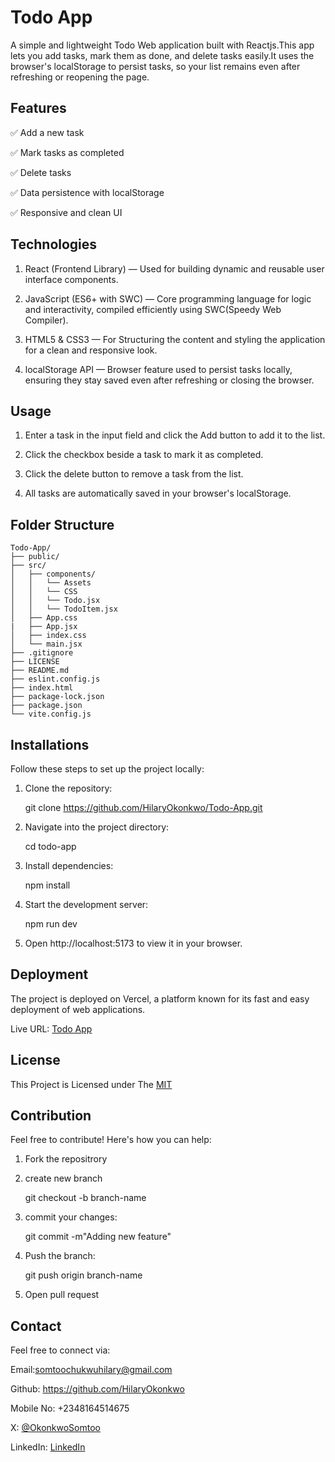 # Todo App

A simple and lightweight Todo Web application built with Reactjs.This app lets you add tasks, mark them as done, and delete tasks easily.It uses the browser's localStorage to persist tasks, so your list remains even after refreshing or reopening the page.

## Features
✅ Add a new task

✅ Mark tasks as completed

✅ Delete tasks

✅ Data persistence with localStorage

✅ Responsive and clean UI

## Technologies 

 1. React (Frontend Library) — Used for building dynamic and reusable user interface components.

 2. JavaScript (ES6+ with SWC) — Core programming language for logic and interactivity, compiled efficiently using        SWC(Speedy Web Compiler).

 3. HTML5 & CSS3 — For Structuring the content and styling the application for a clean and responsive look.

 4. localStorage API — Browser feature used to persist tasks locally, ensuring they stay saved even after refreshing or closing the browser.

## Usage
 
 1. Enter a task in the input field and click the Add button to add it to the list.

 2. Click the checkbox beside a task to mark it as completed.

 3. Click the delete button to remove a task from the list.

 4. All tasks are automatically saved in your browser's localStorage.

## Folder Structure
    Todo-App/
    ├── public/
    ├── src/
    │   ├── components/
    │   │   └── Assets
    │   │   └── CSS
    │   │   └── Todo.jsx
    │   │   └── TodoItem.jsx
    │   ├── App.css
    |   ├── App.jsx
    │   ├── index.css
    │   └── main.jsx
    ├── .gitignore
    ├── LICENSE
    ├── README.md
    ├── eslint.config.js
    ├── index.html
    ├── package-lock.json
    ├── package.json
    └── vite.config.js

## Installations
  Follow these steps to set up the project locally:
  
  1. Clone the repository:
      
      git clone https://github.com/HilaryOkonkwo/Todo-App.git

  2. Navigate into the project directory:

      cd todo-app

  3. Install dependencies:

     npm install

  4. Start the development server:

     npm run dev

  5. Open http://localhost:5173 to view it in your browser.

## Deployment 

  The project is deployed on Vercel, a platform known for its fast and easy deployment of web applications.

   Live URL: [Todo App](https://reactjs-todo-app-omega.vercel.app/)

## License

  This Project is Licensed under The [MIT](https://github.com/HilaryOkonkwo/Todo-App/blob/main/LICENSE)

## Contribution
  Feel free to contribute! Here's how you can help:

 1. Fork the repositrory

 2. create new branch

    git checkout -b branch-name

 3. commit your changes: 

    git commit -m"Adding new feature"

 4. Push the branch: 

    git push origin branch-name

 5. Open pull request


## Contact

Feel free to connect via:

Email:somtoochukwuhilary@gmail.com

Github: https://github.com/HilaryOkonkwo

Mobile No: +2348164514675

X: [@OkonkwoSomtoo](https://x.com/OkonkwoSomtoo)

LinkedIn: [LinkedIn](https://www.linkedin.com/in/somtoochukwu-okonkwo-691947124/)